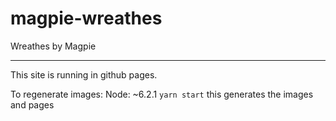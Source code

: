 # magpie-wreathes
Wreathes by Magpie


---

This site is running in github pages.

To regenerate images: 
Node: ~6.2.1 
`yarn start`
this generates the images and pages

